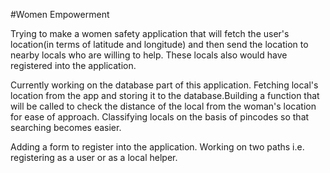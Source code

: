 #Women Empowerment

Trying to make a women safety application that will fetch the user's location(in terms of latitude and longitude) and then send the location to nearby locals who are willing to help. These locals also would have registered into the application. 

Currently working on the database part of this application. Fetching local's location from the app and storing it to the database.Building a function that will be called to check the distance of the local from the woman's location for ease of approach. Classifying locals on the basis of pincodes so that searching becomes easier.


Adding a form to register into the application. Working on two paths i.e. registering as a user or as a local helper.
